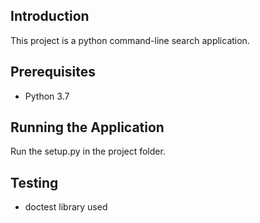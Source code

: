 ## Introduction
This project is a python command-line search application.

## Prerequisites
* Python 3.7

## Running the Application
Run the setup.py in the project folder.

## Testing
* doctest library used 
